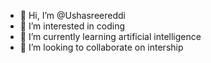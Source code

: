 - 👋 Hi, I’m @Ushasreereddi
- 👀 I’m interested in coding
- 🌱 I’m currently learning artificial intelligence
- 💞️ I’m looking to collaborate on intership

<!---
Ushasreereddi/Ushasreereddi is a ✨ special ✨ repository because its `README.md` (this file) appears on your GitHub profile.
You can click the Preview link to take a look at your changes.
--->
